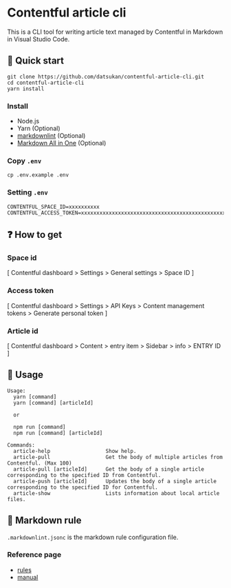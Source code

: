 # Contentful article cli

This is a CLI tool for writing article text managed by Contentful in Markdown in Visual Studio Code.

## 🚀 Quick start

```
git clone https://github.com/datsukan/contentful-article-cli.git
cd contentful-article-cli
yarn install
```

### Install

- Node.js
- Yarn (Optional)
- [markdownlint](https://marketplace.visualstudio.com/items?itemName=DavidAnson.vscode-markdownlint) (Optional)
- [Markdown All in One](https://marketplace.visualstudio.com/items?itemName=yzhang.markdown-all-in-one) (Optional)

### Copy `.env`

```
cp .env.example .env
```

### Setting `.env`

```
CONTENTFUL_SPACE_ID=xxxxxxxxxx
CONTENTFUL_ACCESS_TOKEN=xxxxxxxxxxxxxxxxxxxxxxxxxxxxxxxxxxxxxxxxxxxxxxxxxxx
```

## ❓ How to get

### Space id

[ Contentful dashboard > Settings > General settings > Space ID ]

### Access token

[ Contentful dashboard > Settings > API Keys > Content management tokens > Generate personal token ]

### Article id

[ Contentful dashboard > Content > entry item > Sidebar > info > ENTRY ID ]

## 🧐 Usage

```
Usage:
  yarn [command]
  yarn [command] [articleId]

  or

  npm run [command]
  npm run [command] [articleId]

Commands:
  article-help                  Show help.
  article-pull                  Get the body of multiple articles from Contentful. (Max 100)
  article-pull [articleId]      Get the body of a single article corresponding to the specified ID from Contentful.
  article-push [articleId]      Updates the body of a single article corresponding to the specified ID for Contentful.
  article-show                  Lists information about local article files.
```

## 📝 Markdown rule

`.markdownlint.jsonc` is the markdown rule configuration file.

### Reference page

- [rules](https://github.com/DavidAnson/markdownlint/blob/main/doc/Rules.md)
- [manual](https://marketplace.visualstudio.com/items?itemName=DavidAnson.vscode-markdownlint#configure)
